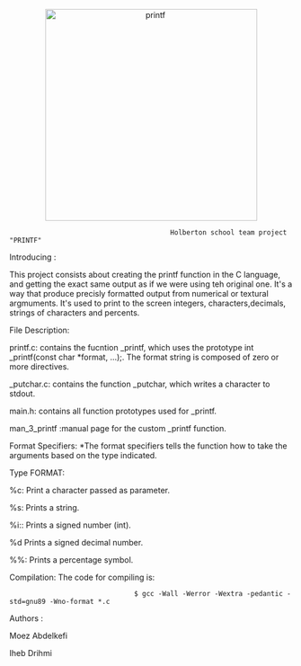 <p align="center">
  <img width="377" alt="printf" src="https://user-images.githubusercontent.com/113900578/201536926-80d10754-7ac2-4866-a2da-77a410600f77.png">
</p>



                                            Holberton school team project "PRINTF"

Introducing :


This project consists about creating the printf function in the C language, and getting the exact same output as if we were using teh original one.
It's a way that produce precisly formatted output from numerical or textural argmuments. 
It's used to print to the screen integers, characters,decimals, strings of characters and percents. 

   File	Description:

printf.c:	contains the fucntion _printf, which uses the prototype int _printf(const char *format, ...);. The format string is composed of zero or more directives.

_putchar.c:	contains the function _putchar, which writes a character to stdout.

main.h:	contains all function prototypes used for _printf.

man_3_printf	:manual page for the custom _printf function.

Format Specifiers:
*The format specifiers tells the function how to take the arguments based on the type indicated.

Type	FORMAT:

%c:	Print a character passed as parameter.

%s:	Prints a string.

%i::	Prints a signed number (int).

%d	Prints a signed decimal number.

%%:	Prints a percentage symbol.


Compilation:
The code for compiling is:

                                   $ gcc -Wall -Werror -Wextra -pedantic -std=gnu89 -Wno-format *.c


Authors :

Moez Abdelkefi

Iheb Drihmi
